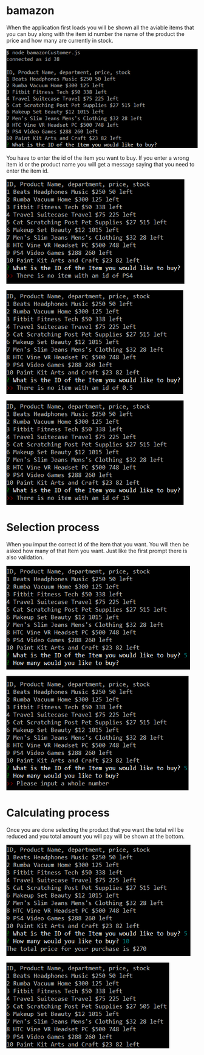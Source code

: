 # bamazon

When the application first loads you will be shown all the aviable items that you can buy along with the item id number the name of the product the price and how many are currently in stock.


![Displaying Products](images/display_products.PNG)

You have to enter the id of the item you want to buy. If you enter a wrong item id or the product name you will get a message saying that you need to enter the item id.

![error message](images/error_message1.PNG)

![error message](images/error_message2.PNG)

![error message](images/error_message3.PNG)



# Selection process

When you imput the correct id of the item that you want. You will then be asked how many of that Item you want. Just like the first prompt there is also validation.

![2nd prompt](images/prompt_2.PNG)

![error message](images/error_message4.PNG)



# Calculating process

Once you are done selecting the product that you want the total will be reduced and you total amount you will pay will be shown at the bottom.


![quantity](images/total.PNG)

![update quantity](images/update.PNG)


